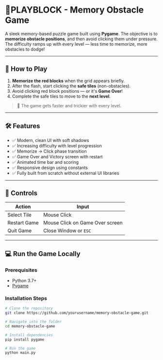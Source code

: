 # 🧠PLAYBLOCK - Memory Obstacle Game

A sleek memory-based puzzle game built using **Pygame**. The objective is to **memorize obstacle positions**, and then avoid clicking them under pressure. The difficulty ramps up with every level — less time to memorize, more obstacles to dodge!

---


## 🚀 How to Play

1. **Memorize the red blocks** when the grid appears briefly.
2. After the flash, start clicking the **safe tiles** (non-obstacles).
3. Avoid clicking red block positions — or it's **Game Over**!
4. Complete the safe tiles to move to the **next level**.

> 🧠 The game gets faster and trickier with every level.

---

## 🛠️ Features

- ✅ Modern, clean UI with soft shadows
- ✅ Increasing difficulty with level progression
- ✅ Memorize → Click phase transition
- ✅ Game Over and Victory screen with restart
- ✅ Animated time bar and scoring
- ✅ Responsive design using constants
- ✅ Fully built from scratch without external UI libraries

---

## 🧩 Controls

| Action         | Input          |
|----------------|----------------|
| Select Tile    | Mouse Click    |
| Restart Game   | Mouse Click on Game Over screen |
| Quit Game      | Close Window or `ESC` |

---

## 💻 Run the Game Locally

### Prerequisites

- Python 3.7+
- [Pygame](https://www.pygame.org/)

### Installation Steps

```bash
# Clone the repository
git clone https://github.com/yourusername/memory-obstacle-game.git

# Navigate into the folder
cd memory-obstacle-game

# Install dependencies
pip install pygame

# Run the game
python main.py
